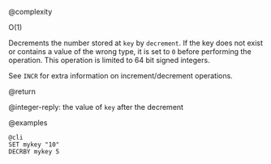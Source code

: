 @complexity

O(1)


Decrements the number stored at `key` by `decrement`.
If the key does not exist or contains a value of the wrong type, it is set to
`0` before performing the operation. This operation is limited to 64 bit signed
integers.

See `INCR` for extra information on increment/decrement operations.

@return

@integer-reply: the value of `key` after the decrement

@examples

    @cli
    SET mykey "10"
    DECRBY mykey 5


